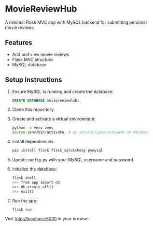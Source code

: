 # MovieReviewHub

A minimal Flask MVC app with MySQL backend for submitting personal movie reviews.

## Features

- Add and view movie reviews
- Flask MVC structure
- MySQL database

## Setup Instructions

1. Ensure MySQL is running and create the database:
    ```sql
    CREATE DATABASE moviereviewhub;
    ```

2. Clone this repository.

3. Create and activate a virtual environment:
    ```bash
    python -m venv venv
    source venv/bin/activate  # or venv\Scripts\activate on Windows
    ```

4. Install dependencies:
    ```bash
    pip install flask flask_sqlalchemy pymysql
    ```

5. Update `config.py` with your MySQL username and password.

6. Initialize the database:
    ```bash
    flask shell
    >>> from app import db
    >>> db.create_all()
    >>> exit()
    ```

7. Run the app:
    ```bash
    flask run
    ```

Visit [http://localhost:5000](http://localhost:5000) in your browser.
